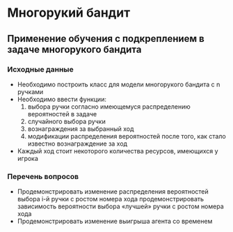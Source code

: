# Многорукий бандит
## Применение обучения с подкреплением в задаче многорукого бандита
### Исходные данные
- Необходимо построить класс для модели многорукого бандита с n ручками
- Необходимо ввести функции:
  1. выбора ручки согласно имеющемуся распределению вероятностей в задаче
  1. случайного  выбора ручки
  1. вознаграждения за выбранный ход
  1. модификации распределения вероятностей после того, как стало известно вознаграждение за ход
- Каждый ход стоит некоторого количества ресурсов, имеющихся у игрока

### Перечень вопросов
- Продемонстрировать  изменение  распределения  вероятностей  выбора  i-й  ручки  с  ростом  номера хода  продемонстрировать  зависимость  вероятности  выбора  «лучшей»  ручки  с  ростом номера хода  
- Продемонстрировать изменение  выигрыша агента со временем
